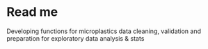 # Read me

Developing functions for microplastics data cleaning, validation and preparation for exploratory data analysis & stats

